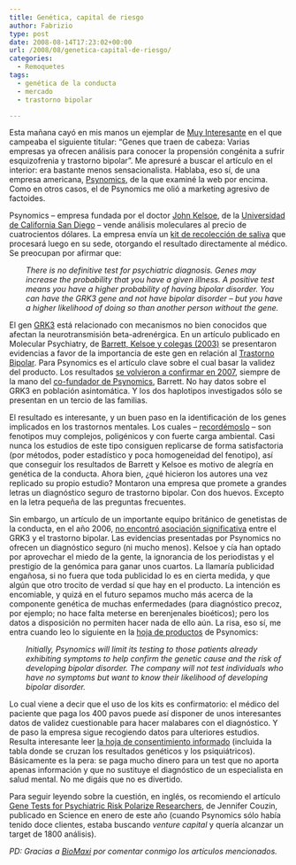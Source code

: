 ```yaml
---
title: Genética, capital de riesgo
author: Fabrizio
type: post
date: 2008-08-14T17:23:02+00:00
url: /2008/08/genetica-capital-de-riesgo/
categories:
  - Remoquetes
tags:
  - genética de la conducta
  - mercado
  - trastorno bipolar

---
```

Esta mañana cayó en mis manos un ejemplar de [Muy Interesante][1] en el que campeaba el siguiente titular: &#8220;Genes que traen de cabeza: Varias empresas ya ofrecen análisis para conocer la propensión congénita a sufrir esquizofrenia y trastorno bipolar&#8221;. Me apresuré a buscar el artículo en el interior: era bastante menos sensacionalista. Hablaba, eso sí, de una empresa americana, [Psynomics][2], de la que examiné la web por encima. Como en otros casos, el de Psynomics me olió a marketing agresivo de factoides.

Psynomics &#8211; empresa fundada por el doctor [John Kelsoe][3], de la [Universidad de California San Diego][4] &#8211; vende análisis moleculares al precio de cuatrocientos dólares. La empresa envía un [kit de recolección de saliva][5] que procesará luego en su sede, otorgando el resultado directamente al médico. Se preocupan por afirmar que:

<p style="padding-left: 30px;">
  <em>There is no definitive test for psychiatric diagnosis. Genes may increase the probability that you have a given illness. A positive test means you have a higher probability of having bipolar disorder. You can have the GRK3 gene and not have bipolar disorder &#8211; but you have a higher likelihood of doing so than another person without the gene.</em>
</p>

El gen [GRK3][6] está relacionado con mecanismos no bien conocidos que afectan la neurotransmisión beta-adrenérgica. En un artículo publicado en Molecular Psychiatry, de [Barrett, Kelsoe y colegas (2003)][7] se presentaron evidencias a favor de la importancia de este gen en relación al [Trastorno Bipolar][8]. Para Psynomics es el artículo clave sobre el cual basar la validez del producto. Los resultados [se volvieron a confirmar en 2007][9], siempre de la mano del [co-fundador de Psynomics][10], Barrett. No hay datos sobre el GRK3 en población asintomática. Y los dos haplotipos investigados sólo se presentan en un tercio de las familias.

El resultado es interesante, y un buen paso en la identificación de los genes implicados en los trastornos mentales. Los cuales &#8211; [recordémoslo][11] &#8211; son fenotipos muy complejos, poligénicos y con fuerte carga ambiental. Casi nunca los estudios de este tipo consiguen replicarse de forma satisfactoria (por métodos, poder estadístico y poca homogeneidad del fenotipo), así que conseguir los resultados de Barrett y Kelsoe es motivo de alegría en genética de la conducta. Ahora bien, ¿qué hicieron los autores una vez replicado su propio estudio? Montaron una empresa que promete a grandes letras un diagnóstico seguro de trastorno bipolar. Con dos huevos. Excepto en la letra pequeña de las preguntas frecuentes.

Sin embargo, un artículo de un importante equipo británico de genetistas de la conducta, en el año 2006, [no encontró asociación significativa][12] entre el GRK3 y el trastorno bipolar. Las evidencias presentadas por Psynomics no ofrecen un diagnóstico seguro (ni mucho menos). Kelsoe y cía han optado por aprovechar el miedo de la gente, la ignorancia de los periodistas y el prestigio de la genómica para ganar unos cuartos. La llamaría publicidad engañosa, si no fuera que toda publicidad lo es en cierta medida, y que algún que otro trocito de verdad sí que hay en el producto. La intención es encomiable, y quizá en el futuro sepamos mucho más acerca de la componente genética de muchas enfermedades (para diagnóstico precoz, por ejemplo; no hace falta meterse en berenjenales bioéticos); pero los datos a disposición no permiten hacer nada de ello aún. La risa, eso sí, me entra cuando leo lo siguiente en la [hoja de productos][13] de Psynomics:

<p style="padding-left: 30px;">
  <em>Initially, Psynomics will limit its testing to those patients already exhibiting symptoms to help confirm the genetic cause and the risk of developing bipolar disorder. The company will not test individuals who have no symptoms but want to know their likelihood of developing bipolar disorder.</em>
</p>

Lo cual viene a decir que el uso de los kits es confirmatorio: el médico del paciente que paga los 400 pavos puede así disponer de unos interesantes datos de validez cuestionable para hacer malabares con el diagnóstico. Y de paso la empresa sigue recogiendo datos para ulteriores estudios. Resulta interesante leer [la hoja de consentimiento informado][14] (incluida la tabla donde se cruzan los resultados genéticos y los psiquiátricos). Básicamente es la pera: se paga mucho dinero para un test que no aporta apenas información y que no sustituye el diagnóstico de un especialista en salud mental. No me digáis que no es divertido.

Para seguir leyendo sobre la cuestión, en inglés, os recomiendo el artículo [Gene Tests for Psychiatric Risk Polarize Researchers][15], de Jennifer Couzin, publicado en Science en enero de este año (cuando Psynomics sólo había tenido doce clientes, estaba buscando _venture capital_ y quería alcanzar un target de 1800 análisis).

_PD: Gracias a [BioMaxi][16] por comentar conmigo los artículos mencionados._

 [1]: http://www.muyinteresante.es/muy-interesante/n-327-agosto-2008.html
 [2]: https://psynomics.com/
 [3]: http://psychiatry.ucsd.edu/faculty/jkelsoe.html
 [4]: http://www.bipolar.ucsd.edu/
 [5]: http://www.oragene.com/
 [6]: http://en.wikipedia.org/wiki/GRK3
 [7]: http://tinyurl.com/6mk6wx
 [8]: http://www.nlm.nih.gov/medlineplus/spanish/ency/article/000926.htm
 [9]: http://tinyurl.com/GRK3rep
 [10]: https://psynomics.com/about_leadership.php
 [11]: http://fbenedetti.blogalia.com/historias/49626
 [12]: http://tinyurl.com/grk3nom
 [13]: https://psynomics.com/products.php
 [14]: https://psynomics.com/pdf/consent.pdf
 [15]: http://drop.io/jcouzin
 [16]: http://evolucionarios.blogalia.com/